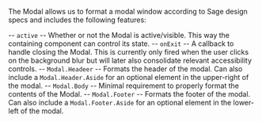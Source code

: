 The Modal allows us to format a modal window according to Sage design specs and includes the following features:

-- `active` -- Whether or not the Modal is active/visible. This way the containing component can control its state.
-- `onExit` -- A callback to handle closing the Modal. This is currently only fired when the user clicks on the background blur but will later also consolidate relevant accessibility controls.
-- `Modal.Headeer` -- Formats the header of the modal. Can also include a `Modal.Header.Aside` for an optional element in the upper-right of the modal.
-- `Modal.Body` -- Minimal requirement to properly format the contents of the Modal.
-- `Modal.Footer` -- Formats the footer of the modal. Can also include a `Modal.Footer.Aside` for an optional element in the lower-left of the modal.
